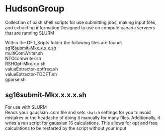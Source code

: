 # HudsonGroup
Collection of bash shell scripts for use submitting jobs, making input files, and extracting information
Designed to use on compute canada serveers that are running SLURM

Within the DFT_Sripts folder the following files are found:  
[sg16submit-Mkx.x.x.x.sh](#sg16submit-Mkx.x.x.x.sh)   
multiComWriter.sh  
NTOcomwriter.sh  
RSHOpt-Mkx.x.x.sh  
valueExtractor-optfreq.sh  
valueExtractor-TDDFT.sh  
gparse.sh  

## sg16submit-Mkx.x.x.x.sh
For use with SLURM  
Reads your gaussian .com file and sets `sbatch` settings for you to avoid mistakes or the headache of doing it manually for many files. 
Additionally, it wries a run script for gaussian 16 calculations. This allows for opt and freq calculations to be restarted by the script without your input
